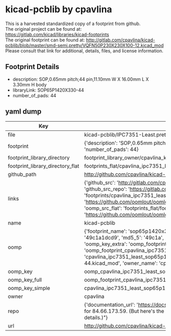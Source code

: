 # kicad-pcblib by cpavlina  
This is a harvested standardized copy of a footprint from github.  
The original project can be found at:  
https://gitlab.com/kicad/libraries/kicad-footprints  
The original footprint can be found at:
http://gitlab.com/cpavlina/kicad-pcblib/blob/master/smd-semi.pretty/VQFN50P230X230X100-12.kicad_mod
Please consult that link for additional, details, files, and license information.  
## Footprint Details
* description: SOP,0.65mm pitch;44 pin,11.10mm W X 16.00mm L X 3.30mm H body  
* libraryLink: SOP65P1420X330-44  
* number_of_pads: 44  
## yaml dump  
| Key | Value |  
| --- | --- |  
| file | kicad-pcblib/IPC7351-Least.pretty/SOP65P1420X330-44.kicad_mod |  
| footprint | {'description': 'SOP,0.65mm pitch;44 pin,11.10mm W X 16.00mm L X 3.30mm H body', 'libraryLink': 'SOP65P1420X330-44', 'number_of_pads': 44} |  
| footprint_library_directory | footprint_library_owner/cpavlina_kicad-pcblib |  
| footprint_library_directory_flat | footprints_flat/cpavlina_ipc7351_least_sop65p1420x330_44/working |  
| github_path | http://github.com/cpavlina/kicad-pcblib/blob/master/IPC7351-Least.pretty/SOP65P1420X330-44.kicad_mod |  
| links | {'github_src': 'http://gitlab.com/cpavlina/kicad-pcblib/blob/master/smd-semi.pretty/VQFN50P230X230X100-12.kicad_mod', 'github_src_repo': 'https://gitlab.com/kicad/libraries/kicad-footprints', 'oomp_bot': 'footprints/cpavlina_ipc7351_least_sop65p1420x330_44/working', 'oomp_bot_github': 'https://github.com/oomlout/oomlout_oomp_footprint_bot/tree/main/footprints/cpavlina_ipc7351_least_sop65p1420x330_44/working', 'oomp_src_flat': 'footprints_flat/footprints_flat/cpavlina_ipc7351_least_sop65p1420x330_44/working', 'oomp_src_flat_github': 'https://github.com/oomlout/oomlout_oomp_footprint_src/tree/main/footprints_flat/cpavlina_ipc7351_least_sop65p1420x330_44/working'} |  
| name | kicad-pcblib |  
| oomp | {'footprint_name': 'sop65p1420x330_44', 'library_name': 'ipc7351_least', 'md5': '49c1a1dcd952ec75170a3f00a5300913', 'md5_10': '49c1a1dcd9', 'md5_5': '49c1a', 'md5_6': '49c1a1', 'oomp_key': 'oomp_cpavlina_ipc7351_least_sop65p1420x330_44', 'oomp_key_extra': 'oomp_footprint_cpavlina_ipc7351_least_sop65p1420x330_44', 'oomp_key_full': 'oomp_footprint_cpavlina_ipc7351_least_sop65p1420x330_44_49c1a1', 'oomp_key_simple': 'cpavlina_ipc7351_least_sop65p1420x330_44', 'original_filename': 'kicad-pcblib/IPC7351-Least.pretty/SOP65P1420X330-44.kicad_mod', 'owner_name': 'cpavlina'} |  
| oomp_key | oomp_cpavlina_ipc7351_least_sop65p1420x330_44 |  
| oomp_key_full | oomp_footprint_cpavlina_ipc7351_least_sop65p1420x330_44 |  
| oomp_key_simple | cpavlina_ipc7351_least_sop65p1420x330_44 |  
| owner | cpavlina |  
| repo | {'documentation_url': 'https://docs.github.com/rest/overview/resources-in-the-rest-api#rate-limiting', 'message': "API rate limit exceeded for 84.66.173.59. (But here's the good news: Authenticated requests get a higher rate limit. Check out the documentation for more details.)"} |  
| url | http://github.com/cpavlina/kicad-pcblib |  

